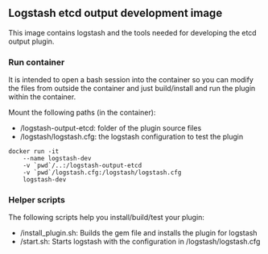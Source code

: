 ## Logstash etcd output development image
This image contains logstash and the tools needed for developing the etcd output plugin. 

### Run container
It is intended to open a bash session into the container so you can modify the files from outside the container and just build/install and run the plugin within the container.

Mount the following paths (in the container):
- /logstash-output-etcd: folder of the plugin source files
- /logstash/logstash.cfg: the logstash configuration to test the plugin

```
docker run -it 
	--name logstash-dev 
	-v `pwd`/..:/logstash-output-etcd 
	-v `pwd`/logstash.cfg:/logstash/logstash.cfg 
	logstash-dev
```

### Helper scripts
The following scripts help you install/build/test your plugin:
- /install_plugin.sh: Builds the gem file and installs the plugin for logstash
- /start.sh: Starts logstash with the configuration in /logstash/logstash.cfg
